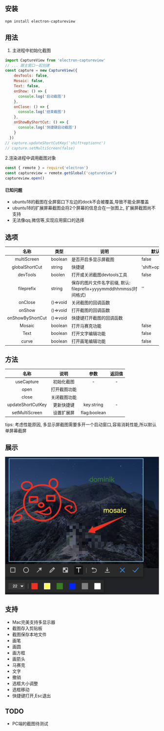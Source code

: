 ## 安装

`npm install electron-captureview`

## 用法
1. 主进程中初始化截图
```js
import CaptureView from 'electron-captureview'
// ... 跟主窗口一起创建
const capture = new CaptureView({
    devTools: false,
    Mosaic: false,
    Text: false,
    onShow: () => {
      console.log('启动截图')
    },
    onClose: () => {
      console.log('结束截图')
    },
    onShowByShortCut: () => {
      console.log('快捷键启动截图')
    }
  })
// capture.updateShortCutKey('shift+option+c')
// capture.setMultiScreen(false)
```

2.渲染进程中调用截图对象
```js
const { remote } = require('electron')
const captureview = remote.getGlobal('captureView')
captureview.open()
```

#### 已知问题

* ubuntu18的截图在全屏窗口下左边的dock不会被覆盖,导致不能全屏覆盖
* ubuntu18的扩展屏幕截图会将2个屏幕的信息合在一张图上, 扩展屏截图尚不支持
* 无法像qq,微信等,实现应用窗口的选择

## 选项

|       名称       | 类型     | 说明                                                         | 默认值           |
| :--------------: | -------- | ------------------------------------------------------------ | ---------------- |
|   multiScreen    | boolean  | 是否开启多显示屏截图                                         | false            |
|  globalShortCut  | string   | 快捷键                                                       | 'shift+option+A' |
|     devTools     | boolen   | 打开或关闭截图devtools工具                                             | false            |
|    fileprefix    | string   | 保存的图片文件名字前缀, 默认: fileprefix+yyyymmddhhmmss(时间格式) | ''               |
|     onClose      | ()=>void | 关闭截图的回调函数                                           |                  |
|      onShow      | ()=>void | 打开截图的回调函数                                           |                  |
| onShowByShortCut | ()=>void | 快捷键打开截图的回调函数                                     |                  |
|      Mosaic      | boolean  | 打开马赛克功能                                               | false            |
|       Text       | boolean  | 打开文字编辑功能                                             | false            |
|       curve       | boolean  | 打开画笔编辑功能                                             | false            |

## 方法

|       名称        |     说明     |     参数     | 返回值 |
| :---------------: | :----------: | :----------: | :----: |
|    useCapture     |   初始化截图   |      -       |   -    |
|       open       |  打开截图功能 |              |        |
|       close       | 关闭截图功能 |              |        |
| updateShortCutKey |  更新快捷键  |  key:string  |   -    |
|  setMultiScreen   |  设置扩展屏  | flag:boolean |        |

tips: 考虑性能原因, 多显示屏截图需要多开一个启动窗口,容易消耗性能,所以默认单屏幕截屏

## 展示

<img src="demo.png" alt="demo.png">

## 支持

* Mac完美支持多显示器
* 截图存入剪贴板
* 截图保存本地文件
* 画笔
* 画圆
* 画方框
* 画箭头
* 马赛克
* 文字
* 撤销
* 选框大小调整
* 选框移动
* 快捷键打开,Esc退出

## TODO

* PC端的截图待测试
